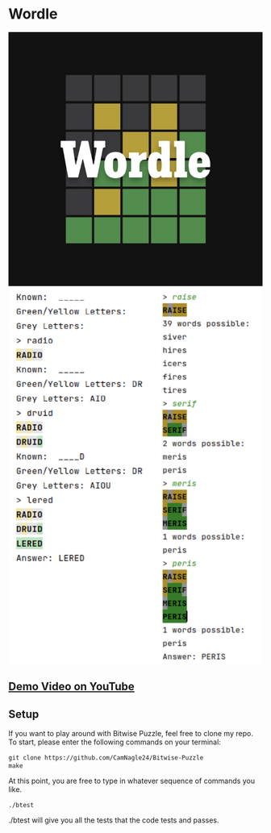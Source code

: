 # Wordle

<img src="assets/Wordle.jpeg" width="600">



<img src="assets/Tests.png" width="600">

## <a href="https://www.youtube.com/watch?v=UNz9k9E9IWM"> Demo Video on YouTube </a>

## Setup

If you want to play around with Bitwise Puzzle, feel free to clone my repo. To start, please enter the following commands on your terminal:

```
git clone https://github.com/CamNagle24/Bitwise-Puzzle
make
```

At this point, you are free to type in whatever sequence of commands you like.

```
./btest
```

./btest will give you all the tests that the code tests and passes.
